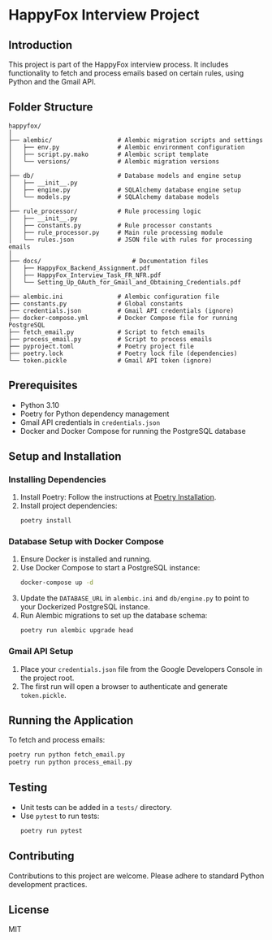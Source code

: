 # HappyFox Interview Project

## Introduction
This project is part of the HappyFox interview process. It includes functionality to fetch and process emails based on certain rules, using Python and the Gmail API.

## Folder Structure

```
happyfox/
│
├── alembic/                  # Alembic migration scripts and settings
│   ├── env.py                # Alembic environment configuration
│   ├── script.py.mako        # Alembic script template
│   └── versions/             # Alembic migration versions
│
├── db/                       # Database models and engine setup
│   ├── __init__.py
│   ├── engine.py             # SQLAlchemy database engine setup
│   └── models.py             # SQLAlchemy database models
│
├── rule_processor/           # Rule processing logic
│   ├── __init__.py
│   ├── constants.py          # Rule processor constants
│   ├── rule_processor.py     # Main rule processing module
│   └── rules.json            # JSON file with rules for processing emails
│
├── docs/                         # Documentation files
│   ├── HappyFox_Backend_Assignment.pdf
│   ├── HappyFox_Interview_Task_FR_NFR.pdf
│   └── Setting_Up_OAuth_for_Gmail_and_Obtaining_Credentials.pdf
│
├── alembic.ini               # Alembic configuration file
├── constants.py              # Global constants
├── credentials.json          # Gmail API credentials (ignore)
├── docker-compose.yml        # Docker Compose file for running PostgreSQL
├── fetch_email.py            # Script to fetch emails
├── process_email.py          # Script to process emails
├── pyproject.toml            # Poetry project file
├── poetry.lock               # Poetry lock file (dependencies)
└── token.pickle              # Gmail API token (ignore)
```

## Prerequisites
- Python 3.10
- Poetry for Python dependency management
- Gmail API credentials in `credentials.json`
- Docker and Docker Compose for running the PostgreSQL database

## Setup and Installation

### Installing Dependencies
1. Install Poetry:
   Follow the instructions at [Poetry Installation](https://python-poetry.org/docs/#installation).
2. Install project dependencies:
   ```bash
   poetry install
   ```

### Database Setup with Docker Compose
1. Ensure Docker is installed and running.
2. Use Docker Compose to start a PostgreSQL instance:
   ```bash
   docker-compose up -d
   ```
3. Update the `DATABASE_URL` in `alembic.ini` and `db/engine.py` to point to your Dockerized PostgreSQL instance.
4. Run Alembic migrations to set up the database schema:
   ```bash
   poetry run alembic upgrade head
   ```

### Gmail API Setup
1. Place your `credentials.json` file from the Google Developers Console in the project root.
2. The first run will open a browser to authenticate and generate `token.pickle`.

## Running the Application
To fetch and process emails:
```bash
poetry run python fetch_email.py
poetry run python process_email.py
```

## Testing
- Unit tests can be added in a `tests/` directory.
- Use `pytest` to run tests:
  ```bash
  poetry run pytest
  ```

## Contributing
Contributions to this project are welcome. Please adhere to standard Python development practices.

## License
MIT 

